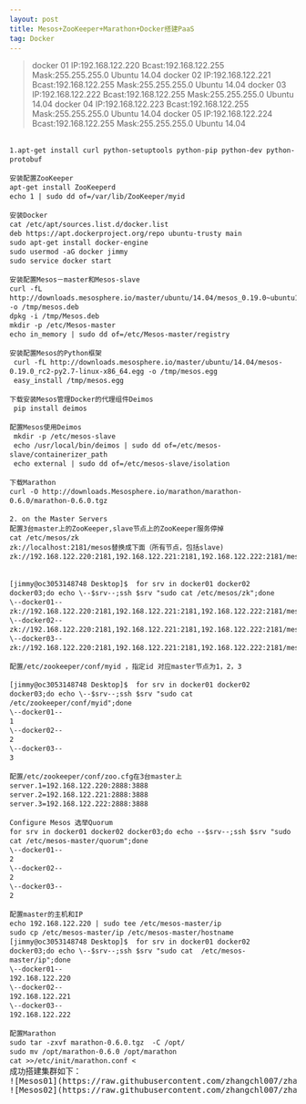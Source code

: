 ```yaml
---
layout: post
title: Mesos+ZooKeeper+Marathon+Docker搭建PaaS
tag: Docker
---
```


>docker 01  IP:192.168.122.220  Bcast:192.168.122.255  Mask:255.255.255.0 Ubuntu 14.04
>docker 02  IP:192.168.122.221  Bcast:192.168.122.255  Mask:255.255.255.0 Ubuntu 14.04
>docker 03  IP:192.168.122.222  Bcast:192.168.122.255  Mask:255.255.255.0 Ubuntu 14.04
>docker 04  IP:192.168.122.223  Bcast:192.168.122.255  Mask:255.255.255.0 Ubuntu 14.04
>docker 05  IP:192.168.122.224  Bcast:192.168.122.255  Mask:255.255.255.0 Ubuntu 14.04

<pre><code>
1.apt-get install curl python-setuptools python-pip python-dev python-protobuf

安装配置ZooKeeper
apt-get install ZooKeeperd
echo 1 | sudo dd of=/var/lib/ZooKeeper/myid

安装Docker
cat /etc/apt/sources.list.d/docker.list 
deb https://apt.dockerproject.org/repo ubuntu-trusty main
sudo apt-get install docker-engine
sudo usermod -aG docker jimmy
sudo service docker start

安装配置Mesos－master和Mesos-slave
curl -fL http://downloads.mesosphere.io/master/ubuntu/14.04/mesos_0.19.0~ubuntu14.04%2B1_amd64.deb -o /tmp/mesos.deb
dpkg -i /tmp/Mesos.deb
mkdir -p /etc/Mesos-master
echo in_memory | sudo dd of=/etc/Mesos-master/registry

安装配置Mesos的Python框架
 curl -fL http://downloads.mesosphere.io/master/ubuntu/14.04/mesos-0.19.0_rc2-py2.7-linux-x86_64.egg -o /tmp/mesos.egg
 easy_install /tmp/mesos.egg

下载安装Mesos管理Docker的代理组件Deimos
 pip install deimos

配置Mesos使用Deimos
 mkdir -p /etc/mesos-slave
 echo /usr/local/bin/deimos | sudo dd of=/etc/mesos-slave/containerizer_path
 echo external | sudo dd of=/etc/mesos-slave/isolation

下载Marathon
curl -O http://downloads.Mesosphere.io/marathon/marathon-0.6.0/marathon-0.6.0.tgz 

2. on the Master Servers
配置3台master上的ZooKeeper,slave节点上的ZooKeeper服务停掉
cat /etc/mesos/zk
zk://localhost:2181/mesos替换成下面（所有节点，包括slave)
zk://192.168.122.220:2181,192.168.122.221:2181,192.168.122.222:2181/mesos


[jimmy@oc3053148748 Desktop]$  for srv in docker01 docker02 docker03;do echo \--$srv--;ssh $srv "sudo cat /etc/mesos/zk";done
\--docker01--
zk://192.168.122.220:2181,192.168.122.221:2181,192.168.122.222:2181/mesos
\--docker02--
zk://192.168.122.220:2181,192.168.122.221:2181,192.168.122.222:2181/mesos
\--docker03--
zk://192.168.122.220:2181,192.168.122.221:2181,192.168.122.222:2181/mesos

配置/etc/zookeeper/conf/myid ，指定id 对应master节点为1，2，3

[jimmy@oc3053148748 Desktop]$  for srv in docker01 docker02 docker03;do echo \--$srv--;ssh $srv "sudo cat /etc/zookeeper/conf/myid";done
\--docker01--
1
\--docker02--
2
\--docker03--
3

配置/etc/zookeeper/conf/zoo.cfg在3台master上
server.1=192.168.122.220:2888:3888
server.2=192.168.122.221:2888:3888
server.3=192.168.122.222:2888:3888

Configure Mesos 选举Quorum 
for srv in docker01 docker02 docker03;do echo --$srv--;ssh $srv "sudo cat /etc/mesos-master/quorum";done 
\--docker01--
2
\--docker02--
2
\--docker03--
2

配置master的主机和IP
echo 192.168.122.220 | sudo tee /etc/mesos-master/ip
sudo cp /etc/mesos-master/ip /etc/mesos-master/hostname
[jimmy@oc3053148748 Desktop]$  for srv in docker01 docker02 docker03;do echo \--$srv--;ssh $srv "sudo cat  /etc/mesos-master/ip";done 
\--docker01--
192.168.122.220
\--docker02--
192.168.122.221
\--docker03--
192.168.122.222

配置Marathon
sudo tar -zxvf marathon-0.6.0.tgz  -C /opt/
sudo mv /opt/marathon-0.6.0 /opt/marathon
cat >>/etc/init/marathon.conf <<EOF
 description "Marathon scheduler for Mesos"
 start on runlevel [2345]
 stop on runlevel [!2345]
 respawn
 respawn limit 10 5
 exec /opt/marathon/bin/start \--master zk://192.168.122.220:2181,192.168.122.221:2181,192.168.122.222:2181/mesos --zk zk://192.168.122.220:2181,192.168.122.221:2181,192.168.122.222:2181/marathon
EOF

配置master节点服务启动规则 
sudo stop mesos-slave
echo manual | sudo tee /etc/init/mesos-slave.override
启动服务sudo stop mesos-slave
sudo restart zookeeper
sudo start mesos-master
sudo start marathon

测试
Start an app with 128 MB memory, 1 CPU, and 1 instance
curl -X POST -H "Accept: application/json" -H "Content-Type: application/json" \
    192.168.122.220:8080/v2/apps \
    -d '{"id": "app-123", "cmd": "sleep 600", "instances": 1, "mem": 128, "cpus": 1}'

\# Stop the app
curl -X DELETE 192.168.122.220:8080/v2/apps/app-123

配置slave节点
sudo stop zookeeper
echo manual | sudo tee /etc/init/zookeeper.override

配置slave节点主机名和ip
echo 192.168.122.223 |  sudo tee /etc/mesos-slave/ip
sudo cp /etc/mesos-slave/ip /etc/mesos-slave/hostname
[jimmy@oc3053148748 Downloads]$ for srv in docker04 docker05;do echo \--$srv--;ssh $srv "sudo cat  /etc/mesos-slave/ip";done
\--docker04--
192.168.122.223
\--docker05--
192.168.122.224

sudo stop zookeeper
echo manual | sudo tee /etc/init/zookeeper.override
sudo stop mesos-master
echo manual | sudo tee /etc/init/mesos-master.override
sudo start mesos-slave

<pre></code>
成功搭建集群如下：
![Mesos01](https://raw.githubusercontent.com/zhangchl007/zhangchl007.github.io/master/_image/mesos01.png "Mesos scale-up")
![Mesos02](https://raw.githubusercontent.com/zhangchl007/zhangchl007.github.io/master/_image/mesos02.png "Mesos scale-up")
